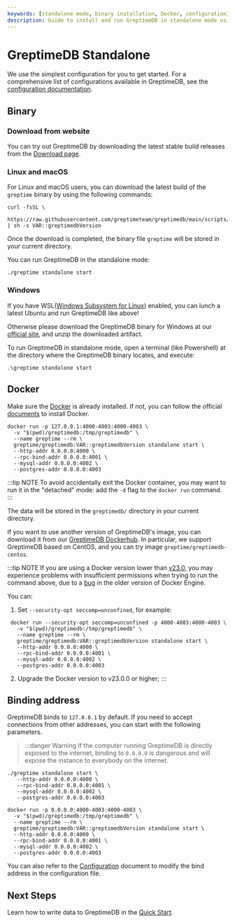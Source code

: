 ```yaml
---
keywords: [standalone mode, binary installation, Docker, configuration]
description: Guide to install and run GreptimeDB in standalone mode using binary or Docker, including binding address configuration.
---
```


# GreptimeDB Standalone

We use the simplest configuration for you to get started. For a comprehensive list of configurations available in GreptimeDB, see the [configuration documentation](/user-guide/deployments/configuration.md).

## Binary

### Download from website

You can try out GreptimeDB by downloading the latest stable build releases from the [Download page](https://greptime.com/download).

### Linux and macOS

For Linux and macOS users, you can download the latest build of the `greptime` binary by using the following commands:

```shell
curl -fsSL \
  https://raw.githubusercontent.com/greptimeteam/greptimedb/main/scripts/install.sh | sh -s VAR::greptimedbVersion
```

Once the download is completed, the binary file `greptime` will be stored in your current directory.

You can run GreptimeDB in the standalone mode:

```shell
./greptime standalone start
```

### Windows

If you have WSL([Windows Subsystem for Linux](https://learn.microsoft.com/en-us/windows/wsl/about)) enabled, you can lunch a latest Ubuntu and run GreptimeDB like above!

Otherwise please download the GreptimeDB binary for Windows at our [official site](https://greptime.com/resources), and unzip the downloaded artifact.

To run GreptimeDB in standalone mode, open a terminal (like Powershell) at the directory where the GreptimeDB binary locates, and execute:

```shell
.\greptime standalone start
```

## Docker

Make sure the [Docker](https://www.docker.com/) is already installed. If not, you can follow the official [documents](https://www.docker.com/get-started/) to install Docker.

```shell
docker run -p 127.0.0.1:4000-4003:4000-4003 \
  -v "$(pwd)/greptimedb:/tmp/greptimedb" \
  --name greptime --rm \
  greptime/greptimedb:VAR::greptimedbVersion standalone start \
  --http-addr 0.0.0.0:4000 \
  --rpc-bind-addr 0.0.0.0:4001 \
  --mysql-addr 0.0.0.0:4002 \
  --postgres-addr 0.0.0.0:4003
```

:::tip NOTE
To avoid accidentally exit the Docker container, you may want to run it in the "detached" mode: add the `-d` flag to
the `docker run` command.
:::

The data will be stored in the `greptimedb/` directory in your current directory.

If you want to use another version of GreptimeDB's image, you can download it from our [GreptimeDB Dockerhub](https://hub.docker.com/r/greptime/greptimedb). In particular, we support GreptimeDB based on CentOS, and you can try image `greptime/greptimedb-centos`.

:::tip NOTE
If you are using a Docker version lower than [v23.0](https://docs.docker.com/engine/release-notes/23.0/), you may experience problems with insufficient permissions when trying to run the command above, due to a [bug](https://github.com/moby/moby/pull/42681) in the older version of Docker Engine.

You can:

1. Set `--security-opt seccomp=unconfined`, for example:

  ```shell
   docker run --security-opt seccomp=unconfined -p 4000-4003:4000-4003 \
     -v "$(pwd)/greptimedb:/tmp/greptimedb" \
     --name greptime --rm \
     greptime/greptimedb:VAR::greptimedbVersion standalone start \
     --http-addr 0.0.0.0:4000 \
     --rpc-bind-addr 0.0.0.0:4001 \
     --mysql-addr 0.0.0.0:4002 \
     --postgres-addr 0.0.0.0:4003
  ```

2. Upgrade the Docker version to v23.0.0 or higher;
:::

## Binding address

GreptimeDB binds to `127.0.0.1` by default. If you need to accept connections from other addresses, you can start with the following parameters.

> :::danger Warning
> If the computer running GreptimeDB is directly exposed to the internet, binding to `0.0.0.0` is dangerous and will expose the instance to everybody on the internet.

<Tabs>

<TabItem value="Binary" label="Binary">

```shell
./greptime standalone start \
   --http-addr 0.0.0.0:4000 \
   --rpc-bind-addr 0.0.0.0:4001 \
   --mysql-addr 0.0.0.0:4002 \
   --postgres-addr 0.0.0.0:4003
```

</TabItem>

<TabItem value="Docker" label="Docker">

```shell
docker run -p 0.0.0.0:4000-4003:4000-4003 \
  -v "$(pwd)/greptimedb:/tmp/greptimedb" \
  --name greptime --rm \
  greptime/greptimedb:VAR::greptimedbVersion standalone start \
  --http-addr 0.0.0.0:4000 \
  --rpc-bind-addr 0.0.0.0:4001 \
  --mysql-addr 0.0.0.0:4002 \
  --postgres-addr 0.0.0.0:4003
```

</TabItem>
</Tabs>

You can also refer to the [Configuration](/user-guide/deployments/configuration.md) document to modify the bind address in the configuration file.

## Next Steps

Learn how to write data to GreptimeDB in the [Quick Start](../quick-start.md).

